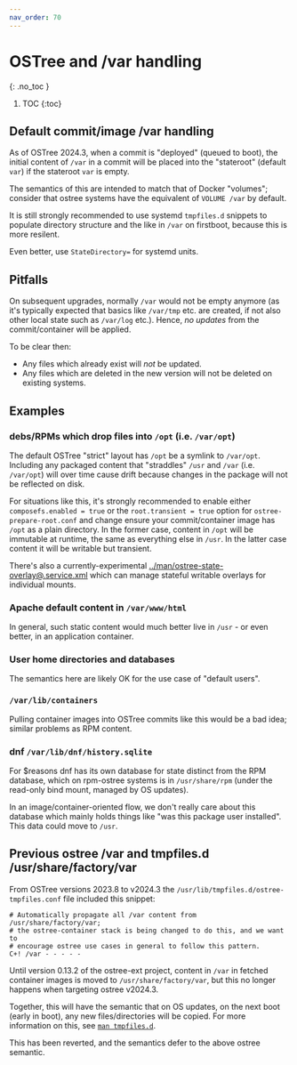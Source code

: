 ```yaml
---
nav_order: 70
---
```


# OSTree and /var handling

{: .no_toc }

1. TOC
{:toc}

## Default commit/image /var handling

As of OSTree 2024.3, when a commit is "deployed" (queued to boot),
the initial content of `/var` in a commit will be placed into the
"stateroot" (default `var`) if the stateroot `var` is empty.

The semantics of this are intended to match that of Docker "volumes";
consider that ostree systems have the equivalent of
`VOLUME /var`
by default.

It is still strongly recommended to use systemd `tmpfiles.d` snippets
to populate directory structure and the like in `/var` on firstboot,
because this is more resilent.

Even better, use `StateDirectory=` for systemd units.

## Pitfalls

On subsequent upgrades, normally `/var` would not be empty anymore
(as it's typically expected that basics like `/var/tmp` etc. are created,
 if not also other local state such as `/var/log` etc.).  Hence,
*no updates* from the commit/container will be applied.

To be clear then:

- Any files which already exist will *not* be updated.
- Any files which are deleted in the new version will not be deleted on existing systems.

## Examples

### debs/RPMs which drop files into `/opt` (i.e. `/var/opt`)

The default OSTree "strict" layout has `/opt` be a symlink to `/var/opt`.
Including any packaged content that "straddles" `/usr` and `/var` (i.e. `/var/opt`)
will over time cause drift because changes in the package will not be reflected on disk.

For situations like this, it's strongly recommended to enable either
`composefs.enabled = true` or the `root.transient = true` option for `ostree-prepare-root.conf`
and change ensure your commit/container image has `/opt` as a plain directory.  In the former case,
content in `/opt` will be immutable at runtime, the same as everything else in `/usr`.
In the latter case content it will be writable but transient.

There's also a currently-experimental [../man/ostree-state-overlay@.service.xml](ostree-state-overlay@.service)
which can manage stateful writable overlays for individual mounts.

### Apache default content in `/var/www/html`

In general, such static content would much better live in `/usr` - or even better, in an application container.

### User home directories and databases

The semantics here are likely OK for the use case of "default users".

### `/var/lib/containers`

Pulling container images into OSTree commits like this would be a bad idea; similar problems as RPM content.

### dnf `/var/lib/dnf/history.sqlite`

For $reasons dnf has its own database for state distinct from the RPM database, which on rpm-ostree systems is in `/usr/share/rpm` (under the read-only bind mount, managed by OS updates).

In an image/container-oriented flow, we don't really care about this database which mainly holds things like "was this package user installed".  This data could move to `/usr`.

## Previous ostree /var and tmpfiles.d /usr/share/factory/var

From OSTree versions 2023.8 to v2024.3 the `/usr/lib/tmpfiles.d/ostree-tmpfiles.conf` file included this snippet:

```text
# Automatically propagate all /var content from /usr/share/factory/var;
# the ostree-container stack is being changed to do this, and we want to
# encourage ostree use cases in general to follow this pattern.
C+! /var - - - - -
```

Until version 0.13.2 of the ostree-ext project, content in `/var` in fetched container images is moved to `/usr/share/factory/var`, but this no longer happens when targeting ostree v2024.3.

Together, this will have the semantic that on OS updates, on the next boot (early in boot), any new files/directories will be copied.  For more information on this, see [`man tmpfiles.d`](https://man7.org/linux/man-pages/man5/tmpfiles.d.5.html).

This has been reverted, and the semantics defer to the above ostree semantic.
